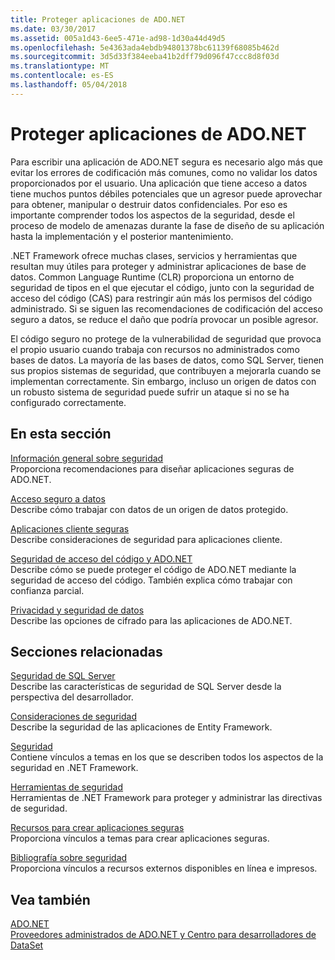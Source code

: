 ```yaml
---
title: Proteger aplicaciones de ADO.NET
ms.date: 03/30/2017
ms.assetid: 005a1d43-6ee5-471e-ad98-1d30a44d49d5
ms.openlocfilehash: 5e4363ada4ebdb94801378bc61139f68085b462d
ms.sourcegitcommit: 3d5d33f384eeba41b2dff79d096f47ccc8d8f03d
ms.translationtype: MT
ms.contentlocale: es-ES
ms.lasthandoff: 05/04/2018
---
```

# <a name="securing-adonet-applications"></a>Proteger aplicaciones de ADO.NET
Para escribir una aplicación de ADO.NET segura es necesario algo más que evitar los errores de codificación más comunes, como no validar los datos proporcionados por el usuario. Una aplicación que tiene acceso a datos tiene muchos puntos débiles potenciales que un agresor puede aprovechar para obtener, manipular o destruir datos confidenciales. Por eso es importante comprender todos los aspectos de la seguridad, desde el proceso de modelo de amenazas durante la fase de diseño de su aplicación hasta la implementación y el posterior mantenimiento.  
  
 .NET Framework ofrece muchas clases, servicios y herramientas que resultan muy útiles para proteger y administrar aplicaciones de base de datos. Common Language Runtime (CLR) proporciona un entorno de seguridad de tipos en el que ejecutar el código, junto con la seguridad de acceso del código (CAS) para restringir aún más los permisos del código administrado. Si se siguen las recomendaciones de codificación del acceso seguro a datos, se reduce el daño que podría provocar un posible agresor.  
  
 El código seguro no protege de la vulnerabilidad de seguridad que provoca el propio usuario cuando trabaja con recursos no administrados como bases de datos. La mayoría de las bases de datos, como SQL Server, tienen sus propios sistemas de seguridad, que contribuyen a mejorarla cuando se implementan correctamente. Sin embargo, incluso un origen de datos con un robusto sistema de seguridad puede sufrir un ataque si no se ha configurado correctamente.  
  
## <a name="in-this-section"></a>En esta sección  
 [Información general sobre seguridad](../../../../docs/framework/data/adonet/security-overview.md)  
 Proporciona recomendaciones para diseñar aplicaciones seguras de ADO.NET.  
  
 [Acceso seguro a datos](../../../../docs/framework/data/adonet/secure-data-access.md)  
 Describe cómo trabajar con datos de un origen de datos protegido.  
  
 [Aplicaciones cliente seguras](../../../../docs/framework/data/adonet/secure-client-applications.md)  
 Describe consideraciones de seguridad para aplicaciones cliente.  
  
 [Seguridad de acceso del código y ADO.NET](../../../../docs/framework/data/adonet/code-access-security.md)  
 Describe cómo se puede proteger el código de ADO.NET mediante la seguridad de acceso del código. También explica cómo trabajar con confianza parcial.  
  
 [Privacidad y seguridad de datos](../../../../docs/framework/data/adonet/privacy-and-data-security.md)  
 Describe las opciones de cifrado para las aplicaciones de ADO.NET.  
  
## <a name="related-sections"></a>Secciones relacionadas  
 [Seguridad de SQL Server](../../../../docs/framework/data/adonet/sql/sql-server-security.md)  
 Describe las características de seguridad de SQL Server desde la perspectiva del desarrollador.  
  
 [Consideraciones de seguridad](../../../../docs/framework/data/adonet/ef/security-considerations.md)  
 Describe la seguridad de las aplicaciones de Entity Framework.  
  
 [Seguridad](../../../../docs/standard/security/index.md)  
 Contiene vínculos a temas en los que se describen todos los aspectos de la seguridad en .NET Framework.  
  
 [Herramientas de seguridad](http://msdn.microsoft.com/library/2a3eb98a-2de6-4fba-b41c-01a74d354c11)  
 Herramientas de .NET Framework para proteger y administrar las directivas de seguridad.  
  
 [Recursos para crear aplicaciones seguras](http://msdn.microsoft.com/library/0ebf5f69-76f2-498a-a2df-83cf3443e132)  
 Proporciona vínculos a temas para crear aplicaciones seguras.  
  
 [Bibliografía sobre seguridad](/visualstudio/ide/security-bibliography)  
 Proporciona vínculos a recursos externos disponibles en línea e impresos.  
  
## <a name="see-also"></a>Vea también  
 [ADO.NET](../../../../docs/framework/data/adonet/index.md)  
 [Proveedores administrados de ADO.NET y Centro para desarrolladores de DataSet](http://go.microsoft.com/fwlink/?LinkId=217917)
